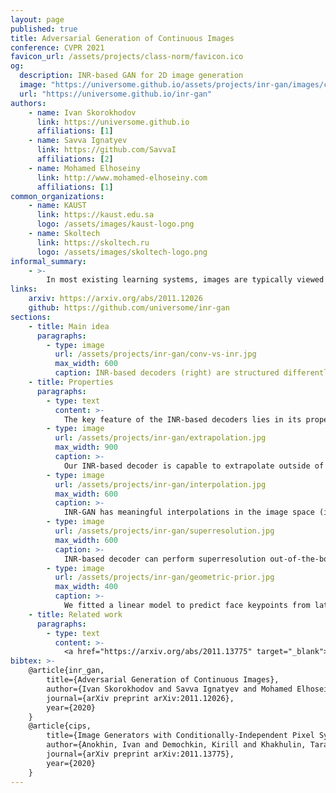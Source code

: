 ```yaml
---
layout: page
published: true
title: Adversarial Generation of Continuous Images
conference: CVPR 2021
favicon_url: /assets/projects/class-norm/favicon.ico
og:
  description: INR-based GAN for 2D image generation
  image: "https://universome.github.io/assets/projects/inr-gan/images/conv-vs-inr.jpg"
  url: "https://universome.github.io/inr-gan"
authors:
    - name: Ivan Skorokhodov
      link: https://universome.github.io
      affiliations: [1]
    - name: Savva Ignatyev
      link: https://github.com/SavvaI
      affiliations: [2]
    - name: Mohamed Elhoseiny
      link: http://www.mohamed-elhoseiny.com
      affiliations: [1]
common_organizations:
    - name: KAUST
      link: https://kaust.edu.sa
      logo: /assets/images/kaust-logo.png
    - name: Skoltech
      link: https://skoltech.ru
      logo: /assets/images/skoltech-logo.png
informal_summary:
    - >-
        In most existing learning systems, images are typically viewed as 2D pixel arrays. However, in another paradigm gaining popularity, a 2D image is represented as an implicit neural representation (INR) — an MLP that predicts an RGB pixel value given its \((x,y)\) coordinate. In this paper, we propose two novel architectural techniques for building INR-based image decoders: factorized multiplicative modulation and multi-scale INRs, and use them to build a state-of-the-art continuous image GAN. Previous attempts to adapt INRs for image generation were limited to MNIST-like datasets and do not scale to complex real-world data. Our proposed INR-GAN architecture improves the performance of continuous image generators by several times, greatly reducing the gap between continuous image GANs and pixel-based ones. Apart from that, we explore several exciting properties of the INR-based decoders, like out-of-the-box superresolution, meaningful image-space interpolation, accelerated inference of low-resolution images, an ability to extrapolate outside of image boundaries, and strong geometric prior.
links:
    arxiv: https://arxiv.org/abs/2011.12026
    github: https://github.com/universome/inr-gan
sections:
    - title: Main idea
      paragraphs:
        - type: image
          url: /assets/projects/inr-gan/conv-vs-inr.jpg
          max_width: 600
          caption: INR-based decoders (right) are structured differently from the convolutional ones (left). They are composed of a hypernetwork (a neural network which generates parameters for another neural network) and an MLP which produces an RGB value from the pixel coordinate. In our work, we introduced two techniques to make this parametrization much more efficient.
    - title: Properties
      paragraphs:
        - type: text
          content: >-
            The key feature of the INR-based decoders lies in its properties. In our paper, we explore several of them: image extrapolation, superresolution, meaningful interpolation, strong geometric prior and others.
        - type: image
          url: /assets/projects/inr-gan/extrapolation.jpg
          max_width: 900
          caption: >-
            Our INR-based decoder is capable to extrapolate outside of image boundaries without being trained to do so. Originally we thought that we were the first to show this, after the submission we found that in the <a href="https://hubert0527.github.io/COCO-GAN">COCO-GAN</a> paper authors demonstrated the same property.
        - type: image
          url: /assets/projects/inr-gan/interpolation.jpg
          max_width: 600
          caption: >-
            INR-GAN has meaningful interpolations in the image space (i.e. in the parameter space of the INRs)
        - type: image
          url: /assets/projects/inr-gan/superresolution.jpg
          max_width: 600
          caption: >-
            INR-based decoder can perform superresolution out-of-the-box by evaluating on a denser coordinate grid.
        - type: image
          url: /assets/projects/inr-gan/geometric-prior.jpg
          max_width: 400
          caption: >-
            We fitted a linear model to predict face keypoints from latent codes and observed that for INR-GAN, achieves much better performance than for StyleGAN2. This shows that the keypoints (and hence other geometric information) is encoded in a less entangled form in INR-GAN.
    - title: Related work
      paragraphs:
        - type: text
          content: >-
            <a href="https://arxiv.org/abs/2011.13775" target="_blank">CIPS</a> is a contemporary work which also builds a large-scale INR-based GAN for image generation.
bibtex: >-
    @article{inr_gan,
        title={Adversarial Generation of Continuous Images},
        author={Ivan Skorokhodov and Savva Ignatyev and Mohamed Elhoseiny},
        journal={arXiv preprint arXiv:2011.12026},
        year={2020}
    }
    @article{cips,
        title={Image Generators with Conditionally-Independent Pixel Synthesis},
        author={Anokhin, Ivan and Demochkin, Kirill and Khakhulin, Taras and Sterkin, Gleb and Lempitsky, Victor and Korzhenkov, Denis},
        journal={arXiv preprint arXiv:2011.13775},
        year={2020}
    }
---
```

